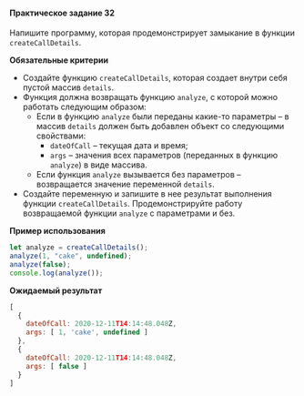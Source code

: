 #### Практическое задание 32

Напишите программу, которая продемонстрирует замыкание в функции `createCallDetails`.

**Обязательные критерии**

- Создайте функцию `createCallDetails`, которая создает внутри себя пустой массив `details`. 
- Функция должна возвращать функцию `analyze`, с которой можно работать следующим образом:
  - Если в функцию `analyze` были переданы какие-то параметры – в массив `details` должен быть добавлен объект со следующими свойствами:
    - `dateOfCall` – текущая дата и время;
    - `args` – значения всех параметров (переданных в функцию `analyze`) в виде массива.
  - Если функция `analyze` вызывается без параметров – возвращается значение переменной `details`.
- Создайте переменную и запишите в нее результат выполнения функции `createCallDetails`. Продемонстрируйте работу возвращаемой функции `analyze` с параметрами и без.

**Пример использования**

```javascript
let analyze = createCallDetails();
analyze(1, "cake", undefined);
analyze(false);
console.log(analyze());
```

**Ожидаемый результат**

```js
[
  {
    dateOfCall: 2020-12-11T14:14:48.048Z,
    args: [ 1, 'cake', undefined ]
  },
  { 
    dateOfCall: 2020-12-11T14:14:48.048Z,
    args: [ false ]
  }
]
```